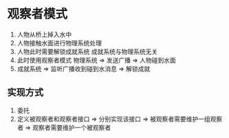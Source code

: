 # 观察者模式
1. 人物从桥上掉入水中
2. 人物接触水面进行物理系统处理
3. 人物此时需要解锁成就系统 成就系统与物理系统无关
4. 此时使用观察者模式 物理系统 => 发送广播 => 人物碰到水面
5. 成就系统 => 监听广播收到碰到水消息 => 解锁成就

## 实现方式 
1. 委托
2. 定义被观察者和观察者接口 => 分别实现该接口 => 被观察者需要维护一组观察者 => 观察者需要维护一个被观察者

